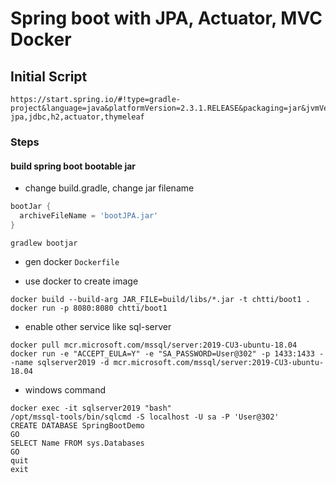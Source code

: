# Spring boot with JPA, Actuator, MVC Docker

## Initial Script
```shell script
https://start.spring.io/#!type=gradle-project&language=java&platformVersion=2.3.1.RELEASE&packaging=jar&jvmVersion=1.8&groupId=com.chtti.springboot.demo&artifactId=Demo7JPADocker&name=Demo7JPADocker&description=SpringBoot%20Docker%20and%20JPA&packageName=com.chtti.springboot.demo.Demo7JPADocker&dependencies=web,devtools,data-jpa,jdbc,h2,actuator,thymeleaf
```

### Steps

#### build spring boot bootable jar
* change build.gradle, change jar filename

```groovy
bootJar {
  archiveFileName = 'bootJPA.jar'
}
```

```shell script
gradlew bootjar
```

* gen docker `Dockerfile`

* use docker to create image
```shell script
docker build --build-arg JAR_FILE=build/libs/*.jar -t chtti/boot1 .
docker run -p 8080:8080 chtti/boot1
```

* enable other service like sql-server
```shell script
docker pull mcr.microsoft.com/mssql/server:2019-CU3-ubuntu-18.04
docker run -e "ACCEPT_EULA=Y" -e "SA_PASSWORD=User@302" -p 1433:1433 --name sqlserver2019 -d mcr.microsoft.com/mssql/server:2019-CU3-ubuntu-18.04
```

* windows command
```shell script
docker exec -it sqlserver2019 "bash"
/opt/mssql-tools/bin/sqlcmd -S localhost -U sa -P 'User@302'
CREATE DATABASE SpringBootDemo
GO
SELECT Name FROM sys.Databases
GO
quit
exit

```

